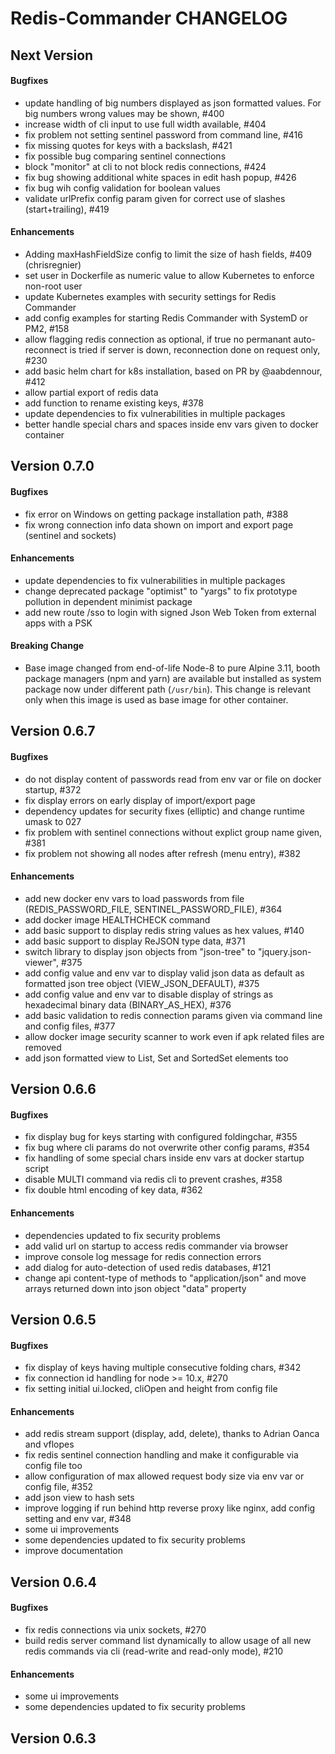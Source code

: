 # Redis-Commander CHANGELOG

## Next Version
#### Bugfixes
* update handling of big numbers displayed as json formatted values. For big numbers wrong values may be shown, #400 
* increase width of cli input to use full width available, #404 
* fix problem not setting sentinel password from command line, #416
* fix missing quotes for keys with a backslash, #421
* fix possible bug comparing sentinel connections
* block "monitor" at cli to not block redis connections, #424
* fix bug showing additional white spaces in edit hash popup, #426
* fix bug wih config validation for boolean values
* validate urlPrefix config param given for correct use of slashes (start+trailing), #419

#### Enhancements
* Adding maxHashFieldSize config to limit the size of hash fields, #409 (chrisregnier)
* set user in Dockerfile as numeric value to allow Kubernetes to enforce non-root user
* update Kubernetes examples with security settings for Redis Commander
* add config examples for starting Redis Commander with SystemD or PM2, #158
* allow flagging redis connection as optional, if true no permanant auto-reconnect is tried if server is down, reconnection done on request only, #230
* add basic helm chart for k8s installation, based on PR by @aabdennour, #412
* allow partial export of redis data
* add function to rename existing keys, #378
* update dependencies to fix vulnerabilities in multiple packages
* better handle special chars and spaces inside env vars given to docker container

## Version 0.7.0
#### Bugfixes
* fix error on Windows on getting package installation path, #388
* fix wrong connection info data shown on import and export page (sentinel and sockets)

#### Enhancements
* update dependencies to fix vulnerabilities in multiple packages
* change deprecated package "optimist" to "yargs" to fix prototype pollution in dependent minimist package
* add new route /sso to login with signed Json Web Token from external apps with a PSK

#### Breaking Change
* Base image changed from end-of-life Node-8 to pure Alpine 3.11, booth package managers (npm and yarn)
  are available but installed as system package now under different path (`/usr/bin`).
  This change is relevant only when this image is used as base image for other container.
     
## Version 0.6.7
#### Bugfixes
* do not display content of passwords read from env var or file on docker startup, #372
* fix display errors on early display of import/export page
* dependency updates for security fixes (elliptic) and change runtime umask to 027
* fix problem with sentinel connections without explict group name given, #381
* fix problem not showing all nodes after refresh (menu entry), #382

#### Enhancements
* add new docker env vars to load passwords from file (REDIS_PASSWORD_FILE, SENTINEL_PASSWORD_FILE), #364
* add docker image HEALTHCHECK command
* add basic support to display redis string values as hex values, #140
* add basic support to display ReJSON type data, #371
* switch library to display json objects from "json-tree" to "jquery.json-viewer", #375
* add config value and env var to display valid json data as default as formatted json tree object (VIEW_JSON_DEFAULT), #375  
* add config value and env var to disable display of strings as hexadecimal binary data (BINARY_AS_HEX), #376
* add basic validation to redis connection params given via command line and config files, #377
* allow docker image security scanner to work even if apk related files are removed
* add json formatted view to List, Set and SortedSet elements too

## Version 0.6.6
#### Bugfixes
* fix display bug for keys starting with configured foldingchar, #355
* fix bug where cli params do not overwrite other config params, #354
* fix handling of some special chars inside env vars at docker startup script
* disable MULTI command via redis cli to prevent crashes, #358
* fix double html encoding of key data, #362

#### Enhancements
* dependencies updated to fix security problems
* add valid url on startup to access redis commander via browser
* improve console log message for redis connection errors
* add dialog for auto-detection of used redis databases, #121
* change api content-type of methods to "application/json" and move arrays returned down into json object "data" property

## Version 0.6.5
#### Bugfixes
* fix display of keys having multiple consecutive folding chars, #342
* fix connection id handling for node >= 10.x, #270
* fix setting initial ui.locked, cliOpen and height from config file

#### Enhancements
* add redis stream support (display, add, delete), thanks to Adrian Oanca and vflopes
* fix redis sentinel connection handling and make it configurable via config file too
* allow configuration of max allowed request body size via env var or config file, #352
* add json view to hash sets
* improve logging if run behind http reverse proxy like nginx, add config setting and env var, #348
* some ui improvements
* some dependencies updated to fix security problems
* improve documentation

## Version 0.6.4
#### Bugfixes
* fix redis connections via unix sockets, #270
* build redis server command list dynamically to allow usage of all new redis commands via cli (read-write and read-only mode), #210
#### Enhancements
* some ui improvements
* some dependencies updated to fix security problems

## Version 0.6.3
